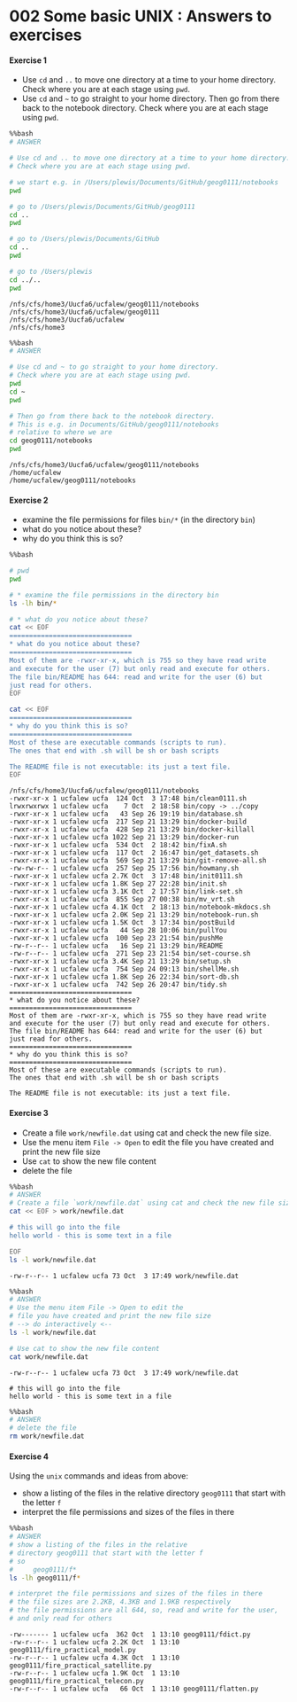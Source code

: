 # 002 Some basic UNIX : Answers to exercises

#### Exercise 1

* Use `cd` and `..` to move one directory at a time to your home directory. Check where you are at each stage using `pwd`.
* Use `cd` and `~` to go straight to your home directory. Then go from there back to the notebook directory. Check where you are at each stage using `pwd`.


```bash
%%bash
# ANSWER

# Use cd and .. to move one directory at a time to your home directory. 
# Check where you are at each stage using pwd.

# we start e.g. in /Users/plewis/Documents/GitHub/geog0111/notebooks
pwd

# go to /Users/plewis/Documents/GitHub/geog0111
cd ..
pwd

# go to /Users/plewis/Documents/GitHub
cd ..
pwd

# go to /Users/plewis
cd ../..
pwd
```

    /nfs/cfs/home3/Uucfa6/ucfalew/geog0111/notebooks
    /nfs/cfs/home3/Uucfa6/ucfalew/geog0111
    /nfs/cfs/home3/Uucfa6/ucfalew
    /nfs/cfs/home3



```bash
%%bash
# ANSWER

# Use cd and ~ to go straight to your home directory. 
# Check where you are at each stage using pwd.
pwd
cd ~
pwd

# Then go from there back to the notebook directory. 
# This is e.g. in Documents/GitHub/geog0111/notebooks
# relative to where we are
cd geog0111/notebooks
pwd
```

    /nfs/cfs/home3/Uucfa6/ucfalew/geog0111/notebooks
    /home/ucfalew
    /home/ucfalew/geog0111/notebooks


#### Exercise 2

* examine the file permissions for files `bin/*` (in the directory `bin`)
* what do you notice about these? 
* why do you think this is so?


```bash
%%bash

# pwd
pwd

# * examine the file permissions in the directory bin
ls -lh bin/*

# * what do you notice about these?
cat << EOF
===============================
* what do you notice about these?
===============================
Most of them are -rwxr-xr-x, which is 755 so they have read write 
and execute for the user (7) but only read and execute for others.
The file bin/README has 644: read and write for the user (6) but
just read for others.
EOF

cat << EOF
===============================
* why do you think this is so?
===============================
Most of these are executable commands (scripts to run).
The ones that end with .sh will be sh or bash scripts

The README file is not executable: its just a text file.
EOF
```

    /nfs/cfs/home3/Uucfa6/ucfalew/geog0111/notebooks
    -rwxr-xr-x 1 ucfalew ucfa  124 Oct  3 17:48 bin/clean0111.sh
    lrwxrwxrwx 1 ucfalew ucfa    7 Oct  2 18:58 bin/copy -> ../copy
    -rwxr-xr-x 1 ucfalew ucfa   43 Sep 26 19:19 bin/database.sh
    -rwxr-xr-x 1 ucfalew ucfa  217 Sep 21 13:29 bin/docker-build
    -rwxr-xr-x 1 ucfalew ucfa  428 Sep 21 13:29 bin/docker-killall
    -rwxr-xr-x 1 ucfalew ucfa 1022 Sep 21 13:29 bin/docker-run
    -rwxr-xr-x 1 ucfalew ucfa  534 Oct  2 18:42 bin/fixA.sh
    -rwxr-xr-x 1 ucfalew ucfa  117 Oct  2 16:47 bin/get_datasets.sh
    -rwxr-xr-x 1 ucfalew ucfa  569 Sep 21 13:29 bin/git-remove-all.sh
    -rw-rw-r-- 1 ucfalew ucfa  257 Sep 25 17:56 bin/howmany.sh
    -rwxr-xr-x 1 ucfalew ucfa 2.7K Oct  3 17:48 bin/init0111.sh
    -rwxr-xr-x 1 ucfalew ucfa 1.8K Sep 27 22:28 bin/init.sh
    -rwxr-xr-x 1 ucfalew ucfa 3.1K Oct  2 17:57 bin/link-set.sh
    -rwxr-xr-x 1 ucfalew ucfa  855 Sep 27 00:38 bin/mv_vrt.sh
    -rwxr-xr-x 1 ucfalew ucfa 4.1K Oct  2 18:13 bin/notebook-mkdocs.sh
    -rwxr-xr-x 1 ucfalew ucfa 2.0K Sep 21 13:29 bin/notebook-run.sh
    -rwxr-xr-x 1 ucfalew ucfa 1.5K Oct  3 17:34 bin/postBuild
    -rwxr-xr-x 1 ucfalew ucfa   44 Sep 28 10:06 bin/pullYou
    -rwxr-xr-x 1 ucfalew ucfa  100 Sep 23 21:54 bin/pushMe
    -rw-r--r-- 1 ucfalew ucfa   16 Sep 21 13:29 bin/README
    -rw-r--r-- 1 ucfalew ucfa  271 Sep 23 21:54 bin/set-course.sh
    -rwxr-xr-x 1 ucfalew ucfa 3.4K Sep 21 13:29 bin/setup.sh
    -rwxr-xr-x 1 ucfalew ucfa  754 Sep 24 09:13 bin/shellMe.sh
    -rwxr-xr-x 1 ucfalew ucfa 1.8K Sep 26 22:34 bin/sort-db.sh
    -rwxr-xr-x 1 ucfalew ucfa  742 Sep 26 20:47 bin/tidy.sh
    ===============================
    * what do you notice about these?
    ===============================
    Most of them are -rwxr-xr-x, which is 755 so they have read write 
    and execute for the user (7) but only read and execute for others.
    The file bin/README has 644: read and write for the user (6) but
    just read for others.
    ===============================
    * why do you think this is so?
    ===============================
    Most of these are executable commands (scripts to run).
    The ones that end with .sh will be sh or bash scripts
    
    The README file is not executable: its just a text file.


#### Exercise 3

* Create a file `work/newfile.dat` using cat and check the new file size.
* Use the menu item `File -> Open` to edit the file you have created and print the new file size
* Use `cat` to show the new file content
* delete the file


```bash
%%bash
# ANSWER
# Create a file `work/newfile.dat` using cat and check the new file size.
cat << EOF > work/newfile.dat

# this will go into the file
hello world - this is some text in a file

EOF
ls -l work/newfile.dat
```

    -rw-r--r-- 1 ucfalew ucfa 73 Oct  3 17:49 work/newfile.dat



```bash
%%bash
# ANSWER
# Use the menu item File -> Open to edit the 
# file you have created and print the new file size
# --> do interactively <--
ls -l work/newfile.dat

# Use cat to show the new file content
cat work/newfile.dat
```

    -rw-r--r-- 1 ucfalew ucfa 73 Oct  3 17:49 work/newfile.dat
    
    # this will go into the file
    hello world - this is some text in a file
    



```bash
%%bash
# ANSWER
# delete the file
rm work/newfile.dat
```

#### Exercise 4

Using the `unix` commands and ideas from above:

* show a listing of the files in the relative directory `geog0111` that start with the letter `f`
* interpret the file permissions and sizes of the files in there


```bash
%%bash
# ANSWER
# show a listing of the files in the relative 
# directory geog0111 that start with the letter f
# so
#     geog0111/f*
ls -lh geog0111/f*

# interpret the file permissions and sizes of the files in there
# the file sizes are 2.2KB, 4.3KB and 1.9KB respectively
# the file permissions are all 644, so, read and write for the user, 
# and only read for others
```

    -rw------- 1 ucfalew ucfa  362 Oct  1 13:10 geog0111/fdict.py
    -rw-r--r-- 1 ucfalew ucfa 2.2K Oct  1 13:10 geog0111/fire_practical_model.py
    -rw-r--r-- 1 ucfalew ucfa 4.3K Oct  1 13:10 geog0111/fire_practical_satellite.py
    -rw-r--r-- 1 ucfalew ucfa 1.9K Oct  1 13:10 geog0111/fire_practical_telecon.py
    -rw-r--r-- 1 ucfalew ucfa   66 Oct  1 13:10 geog0111/flatten.py

